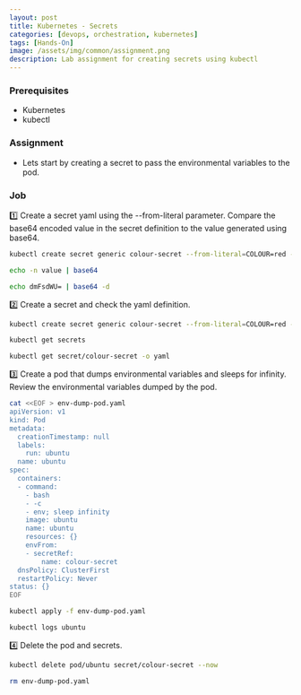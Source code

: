 ```yaml
---
layout: post
title: Kubernetes - Secrets
categories: [devops, orchestration, kubernetes]
tags: [Hands-On]
image: /assets/img/common/assignment.png
description: Lab assignment for creating secrets using kubectl
---
```


### Prerequisites

- Kubernetes
- kubectl

### Assignment

- Lets start by creating a secret to pass the environmental variables to the pod.

### Job

1️⃣  Create a secret yaml using the --from-literal parameter. Compare the base64 encoded value in the secret definition to the value generated using base64.

```sh
kubectl create secret generic colour-secret --from-literal=COLOUR=red --from-literal=KEY=value --dry-run=client -o yaml
```

```sh
echo -n value | base64
```

```sh
echo dmFsdWU= | base64 -d
```

2️⃣ Create a secret and check the yaml definition.

```sh
kubectl create secret generic colour-secret --from-literal=COLOUR=red --from-literal=KEY=value
```

```sh
kubectl get secrets
```

```sh
kubectl get secret/colour-secret -o yaml
```

3️⃣ Create a pod that dumps environmental variables and sleeps for infinity. Review the environmental variables dumped by the pod.

```sh
cat <<EOF > env-dump-pod.yaml
apiVersion: v1
kind: Pod
metadata:
  creationTimestamp: null
  labels:
    run: ubuntu
  name: ubuntu
spec:
  containers:
  - command:
    - bash
    - -c
    - env; sleep infinity
    image: ubuntu
    name: ubuntu
    resources: {}
    envFrom:
    - secretRef:
        name: colour-secret
  dnsPolicy: ClusterFirst
  restartPolicy: Never
status: {}
EOF
```

```sh
kubectl apply -f env-dump-pod.yaml
```

```sh
kubectl logs ubuntu
```


4️⃣ Delete the pod and secrets.

```sh
kubectl delete pod/ubuntu secret/colour-secret --now
```

```sh
rm env-dump-pod.yaml
```
